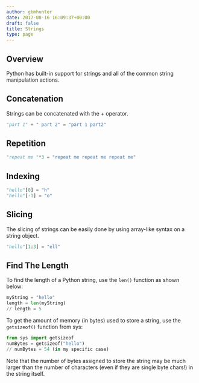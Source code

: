 ```yaml
---
author: gbmhunter
date: 2017-08-16 16:09:37+00:00
draft: false
title: Strings
type: page
---
```


## Overview

Python has built-in support for strings and all of the common string manipulation actions.

## Concatenation

Strings can be concatenated with the + operator.

```py    
"part 1" + " part 2" = "part 1 part2"
```

## Repetition

```py    
"repeat me "*3 = "repeat me repeat me repeat me"
```

## Indexing

```py    
"hello"[0] = "h"
"hello"[-1] = "o"
```

## Slicing

The slicing of strings can be easily done by using array-like syntax on a string object.

```py    
"hello"[1:3] = "ell"
```

## Find The Length

To find the length of a Python string, use the `len()` function as shown below:

```py    
myString = "hello"
length = len(myString)
// length = 5
```

To get the amount of memory (in bytes) used to store a string, use the `getsizeof()` function from sys:

```py    
from sys import getsizeof
numBytes = getsizeof("hello")
// numBytes = 54 (in my specific case)
```

Note that the number of bytes assigned to store the string may be much larger than the number of characters (even if they are single byte chars!) in the string itself.